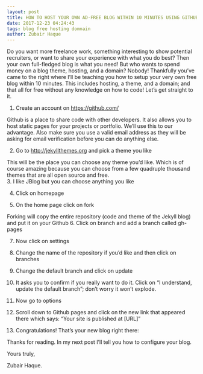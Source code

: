 ```yaml
---
layout: post
title: HOW TO HOST YOUR OWN AD-FREE BLOG WITHIN 10 MINUTES USING GITHUB PAGES AND JEKYLL
date: 2017-12-23 04:24:43
tags: blog free hosting domnain 
author: Zubair Haque
---
```


Do you want more freelance work, something interesting to show potential recruiters, or want to share your experience with what you do best? Then your own full-fledged blog is what you need! But who wants to spend money on a blog theme, hosting, and a domain? Nobody! Thankfully you’ve came to the right where I’ll be teaching you how to setup your very own free blog within 10 minutes. This includes hosting, a theme, and a domain; and that all for free without any knowledge on how to code!
Let’s get straight to it. 
1.	Create an account on https://github.com/
 <amp-img src="{{ site.baseurl }}assets/images/free-blog/1.png" layout="responsive" alt="" class="mb3"></amp-img>

 
Github is a place to share code with other developers. It also allows you to host static pages for your projects or portfolio. We’ll use this to our advantage. Also make sure you use a valid email address as they will be asking for email verification before you can do anything else.
 
  <amp-img src="{{ site.baseurl }}assets/images/free-blog/2.png" layout="responsive" alt="" class="mb3"></amp-img>

2.	 Go to http://jekyllthemes.org and pick a theme you like
 <amp-img src="{{ site.baseurl }}assets/images/free-blog/3.png" layout="responsive" alt="" class="mb3"></amp-img>

 
This will be the place you can choose any theme you’d like. Which is of course amazing because you can choose from a few quadruple thousand themes that are all open source and free.  
3.	I like JBlog but you can choose anything you like
 <amp-img src="{{ site.baseurl }}assets/images/free-blog/4.png" layout="responsive" alt="" class="mb3"></amp-img>


 

4.	Click on homepage

5.	On the home page click on fork

 <amp-img src="{{ site.baseurl }}assets/images/free-blog/5.png" layout="responsive" alt="" class="mb3"></amp-img>


Forking will copy the entire repository (code and theme of the Jekyll blog) and put it on your Github
6.	Click on branch and add a branch called gh-pages
  <amp-img src="{{ site.baseurl }}assets/images/free-blog/6.png" layout="responsive" alt="" class="mb3"></amp-img>

7.	Now click on settings
 <amp-img src="{{ site.baseurl }}assets/images/free-blog/7.png" layout="responsive" alt="" class="mb3"></amp-img>

 
8.	Change the name of the repository if you’d like and then click on branches  
 <amp-img src="{{ site.baseurl }}assets/images/free-blog/8.png" layout="responsive" alt="" class="mb3"></amp-img>

9.	Change the default branch and click on update
  <amp-img src="{{ site.baseurl }}assets/images/free-blog/9.png" layout="responsive" alt="" class="mb3"></amp-img>


10.	It asks you to confirm if you really want to do it. Click on “I understand, update the default branch”; don’t worry it won’t explode. 
 
11.	Now go to options
 <amp-img src="{{ site.baseurl }}assets/images/free-blog/10.png" layout="responsive" alt="" class="mb3"></amp-img>

 
12.	Scroll down to Github pages and click on the new link that appeared there which says: “Your site is published at [URL]”
  <amp-img src="{{ site.baseurl }}assets/images/free-blog/11.png" layout="responsive" alt="" class="mb3"></amp-img>

13.	Congratulations! That’s your new blog right there: 
 
 <amp-img src="{{ site.baseurl }}assets/images/free-blog/12.png" layout="responsive" alt="" class="mb3"></amp-img>


Thanks for reading. In my next post I’ll tell you how to configure your blog. 

Yours truly,

Zubair Haque.


